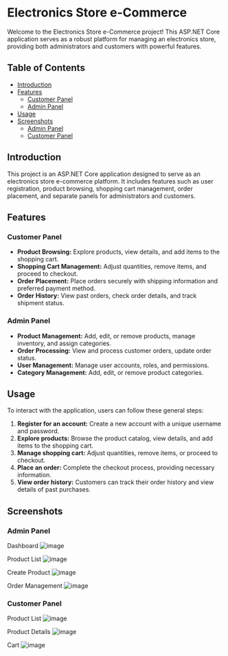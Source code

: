 # Electronics Store e-Commerce

Welcome to the Electronics Store e-Commerce project! This ASP.NET Core application serves as a robust platform for managing an electronics store, providing both administrators and customers with powerful features.

## Table of Contents

- [Introduction](#introduction)
- [Features](#features)
  - [Customer Panel](#customer-panel)
  - [Admin Panel](#admin-panel)
- [Usage](#usage)
- [Screenshots](#screenshots)
  - [Admin Panel](#admin-panel-screenshots)
  - [Customer Panel](#customer-panel-screenshots)

## Introduction

This project is an ASP.NET Core application designed to serve as an electronics store e-commerce platform. It includes features such as user registration, product browsing, shopping cart management, order placement, and separate panels for administrators and customers.

## Features

### Customer Panel

- **Product Browsing:** Explore products, view details, and add items to the shopping cart.
- **Shopping Cart Management:** Adjust quantities, remove items, and proceed to checkout.
- **Order Placement:** Place orders securely with shipping information and preferred payment method.
- **Order History:** View past orders, check order details, and track shipment status.

### Admin Panel

- **Product Management:** Add, edit, or remove products, manage inventory, and assign categories.
- **Order Processing:** View and process customer orders, update order status.
- **User Management:** Manage user accounts, roles, and permissions.
- **Category Management:** Add, edit, or remove product categories.

## Usage

To interact with the application, users can follow these general steps:

1. **Register for an account:** Create a new account with a unique username and password.
2. **Explore products:** Browse the product catalog, view details, and add items to the shopping cart.
3. **Manage shopping cart:** Adjust quantities, remove items, or proceed to checkout.
4. **Place an order:** Complete the checkout process, providing necessary information.
5. **View order history:** Customers can track their order history and view details of past purchases.

## Screenshots

### Admin Panel
Dashboard
![image](https://github.com/NiravMoradiya777/ElectronicsStore-eCommerce/assets/135846177/e8b7e86d-c726-427b-9853-96f2c02b25d4)

Product List
![image](https://github.com/NiravMoradiya777/ElectronicsStore-eCommerce/assets/135846177/681755ae-4b7f-4ee6-b521-4d41b87c0e1a)

Create Product
![image](https://github.com/NiravMoradiya777/ElectronicsStore-eCommerce/assets/135846177/0e71c99b-269f-45d0-a5a2-72340e126b39)

Order Management
![image](https://github.com/NiravMoradiya777/ElectronicsStore-eCommerce/assets/135846177/d642d1b2-a10b-461e-a903-567706b4ee25)

### Customer Panel

Product List
![image](https://github.com/NiravMoradiya777/ElectronicsStore-eCommerce/assets/135846177/6d0f5c2b-0798-44a3-a49d-693d0c071ca2)

Product Details
![image](https://github.com/NiravMoradiya777/ElectronicsStore-eCommerce/assets/135846177/4063b5d5-2d92-46e7-9647-e557cc62a5b2)

Cart
![image](https://github.com/NiravMoradiya777/ElectronicsStore-eCommerce/assets/135846177/0b8218e4-a119-4f74-8e6e-6f20836a3fa9)


